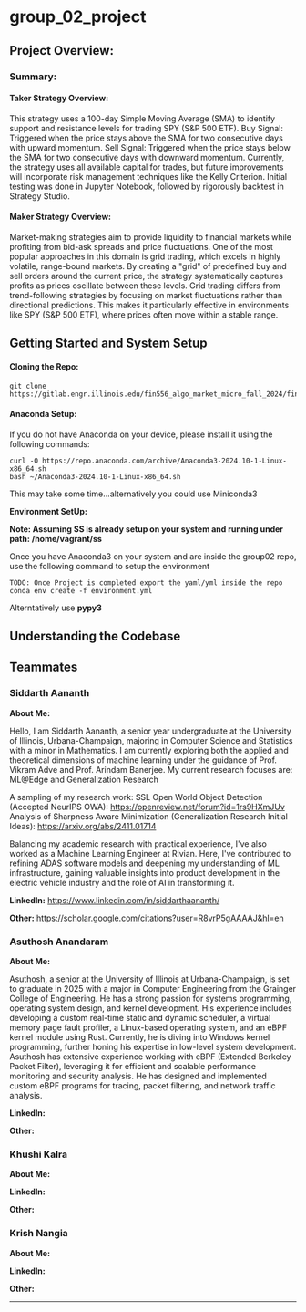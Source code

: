 # group_02_project

## Project Overview:

### Summary:

#### Taker Strategy Overview:
This strategy uses a 100-day Simple Moving Average (SMA) to identify support and resistance levels for trading SPY (S&P 500 ETF).
Buy Signal: Triggered when the price stays above the SMA for two consecutive days with upward momentum.
Sell Signal: Triggered when the price stays below the SMA for two consecutive days with downward momentum.
Currently, the strategy uses all available capital for trades, but future improvements will incorporate risk management techniques like the Kelly Criterion. Initial testing was done in Jupyter Notebook, followed by rigorously backtest in Strategy Studio.

#### Maker Strategy Overview: 
Market-making strategies aim to provide liquidity to financial markets while profiting from bid-ask spreads and price fluctuations. One of the most popular approaches in this domain is grid trading, which excels in highly volatile, range-bound markets. By creating a "grid" of predefined buy and sell orders around the current price, the strategy systematically captures profits as prices oscillate between these levels.
Grid trading differs from trend-following strategies by focusing on market fluctuations rather than directional predictions. This makes it particularly effective in environments like SPY (S&P 500 ETF), where prices often move within a stable range.

## Getting Started and System Setup

#### Cloning the Repo:

```
git clone https://gitlab.engr.illinois.edu/fin556_algo_market_micro_fall_2024/fin556_algo_market_micro_fall_2024_02/group_02_project.git
```

#### Anaconda Setup:

If you do not have Anaconda on your device, please install it using the following commands:

```
curl -O https://repo.anaconda.com/archive/Anaconda3-2024.10-1-Linux-x86_64.sh
bash ~/Anaconda3-2024.10-1-Linux-x86_64.sh
```

This may take some time...alternatively you could use Miniconda3

**Environment SetUp:**

**Note: Assuming SS is already setup on your system and running under path: /home/vagrant/ss**

Once you have Anaconda3 on your system and are inside the group02 repo, use the following command to setup the environment

```
TODO: Once Project is completed export the yaml/yml inside the repo
conda env create -f environment.yml
```

Alterntatively use **pypy3** 

## Understanding the Codebase

## Teammates

### Siddarth Aananth

**About Me:**

Hello, I am Siddarth Aananth, a senior year undergraduate at the University of Illinois, Urbana-Champaign, majoring in Computer Science and Statistics with a minor in Mathematics. I am currently exploring both the applied and theoretical dimensions of machine learning under the guidance of Prof. Vikram Adve and Prof. Arindam Banerjee. My current research focuses are: ML@Edge and Generalization Research

A sampling of my research work:
SSL Open World Object Detection (Accepted NeurIPS OWA): https://openreview.net/forum?id=1rs9HXmJUv
Analysis of Sharpness Aware Minimization (Generalization Research Initial Ideas): https://arxiv.org/abs/2411.01714

Balancing my academic research with practical experience, I've also worked as a Machine Learning Engineer at Rivian. Here, I've contributed to refining ADAS software models and deepening my understanding of ML infrastructure, gaining valuable insights into product development in the electric vehicle industry and the role of AI in transforming it.

**LinkedIn:** https://www.linkedin.com/in/siddarthaananth/

**Other:** https://scholar.google.com/citations?user=R8vrP5gAAAAJ&hl=en

### Asuthosh Anandaram 

**About Me:**

Asuthosh, a senior at the University of Illinois at Urbana-Champaign, is set to graduate in 2025 with a major in Computer Engineering from the Grainger College of Engineering. He has a strong passion for systems programming, operating system design, and kernel development. His experience includes developing a custom real-time static and dynamic scheduler, a virtual memory page fault profiler, a Linux-based operating system, and an eBPF kernel module using Rust. Currently, he is diving into Windows kernel programming, further honing his expertise in low-level system development.
Asuthosh has extensive experience working with eBPF (Extended Berkeley Packet Filter), leveraging it for efficient and scalable performance monitoring and security analysis. He has designed and implemented custom eBPF programs for tracing, packet filtering, and network traffic analysis.



**LinkedIn:**

**Other:**

### Khushi Kalra

**About Me:**

**LinkedIn:**

**Other:**

### Krish Nangia

**About Me:**

**LinkedIn:**

**Other:**

___


